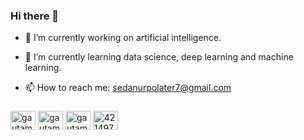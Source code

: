 ### Hi there 👋


- 🔭 I’m currently working on artificial intelligence.

- 🌱 I’m currently learning data science, deep learning and machine learning.

- 📫 How to reach me: sedanurpolater7@gmail.com

###
<a href="https://www.linkedin.com/in/sedanurpolater/" target="blank"><img align="center" src="https://raw.githubusercontent.com/rahuldkjain/github-profile-readme-generator/master/src/images/icons/Social/linked-in-alt.svg" alt="gautamkrishnar" height="30" width="40" /></a>
<a href="https://www.instagram.com/sedanurpolater/" target="blank"><img align="center" src="https://raw.githubusercontent.com/rahuldkjain/github-profile-readme-generator/master/src/images/icons/Social/instagram.svg" alt="gautamkrishnar" height="30" width="40" /></a>
<a href="https://medium.com/@sedanurpolater" target="blank"><img align="center" src="https://raw.githubusercontent.com/rahuldkjain/github-profile-readme-generator/master/src/images/icons/Social/medium.svg" alt="gautamkrishnar" height="30" width="40" /></a>
<a href="https://stackoverflow.com/users/18040865/seda-nur-polater" target="blank"><img align="center" src="https://raw.githubusercontent.com/rahuldkjain/github-profile-readme-generator/master/src/images/icons/Social/stack-overflow.svg" alt="4214976" height="30" width="40" /></a>


